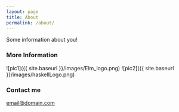 ```yaml
---
layout: page
title: About
permalink: /about/
---
```


Some information about you!

### More Information

![pic1]({{ site.baseurl }}/images/Elm_logo.png)
![pic2]({{ site.baseurl }}/images/haskellLogo.png)

### Contact me

[email@domain.com](mailto:email@domain.com)